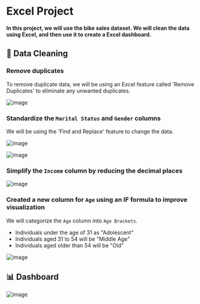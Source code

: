 # Excel Project

**In this project, we will use the bike sales dataset. We will clean the data using Excel, and then use it to create a Excel dashboard.**

## 🧽 Data Cleaning

### Remove duplicates

To remove duplicate data, we will be using an Excel feature called 'Remove Duplicates' to eliminate any unwanted duplicates.

![image](https://github.com/AlexanderEvanW/PortfolioProjects/assets/124351667/f12f91a2-2a71-4065-9df1-75c0731b201a)

### Standardize the `Marital Status` and `Gender` columns

We will be using the 'Find and Replace' feature to change the data.

![image](https://github.com/AlexanderEvanW/PortfolioProjects/assets/124351667/3ff8888f-dba2-4bb2-aa54-143c1082c4c1)

![image](https://github.com/AlexanderEvanW/PortfolioProjects/assets/124351667/98a7dfe4-35ff-42a3-b957-b8738ebcd7aa)

### Simplify the `Income` column by reducing the decimal places

![image](https://github.com/AlexanderEvanW/PortfolioProjects/assets/124351667/426dc167-df7a-476d-8f85-1cce3c482e4c)

### Created a new column for `Age` using an IF formula to improve visualization

We will categorize the `Age` column into `Age Brackets`.
- Individuals under the age of 31 as "Adolescent"
- Individuals aged 31 to 54 will be "Middle Age"
- Individuals aged older than 54 will be "Old"

![image](https://github.com/AlexanderEvanW/PortfolioProjects/assets/124351667/61de9570-6c16-469b-8402-287f11ef1234)

## 📊 Dashboard

![image](https://github.com/AlexanderEvanW/PortfolioProjects/assets/124351667/ec7c316b-a3b3-4b74-a3c9-9832e6984ddf)



